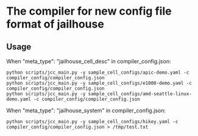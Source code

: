 # The compiler for new config file format of jailhouse

## Usage

When "meta_type": "jailhouse_cell_desc" in compiler_config.json:

    python scripts/jcc_main.py -y sample_cell_configs/apic-demo.yaml -c compiler_config/compiler_config.json
    python scripts/jcc_main.py -y sample_cell_configs/e1000-demo.yaml -c compiler_config/compiler_config.json
    python scripts/jcc_main.py -y sample_cell_configs/amd-seattle-linux-demo.yaml -c compiler_config/compiler_config.json

When "meta_type": "jailhouse_system" in compiler_config.json:

    python scripts/jcc_main.py -y sample_cell_configs/hikey.yaml -c compiler_config/compiler_config.json > /tmp/test.txt
